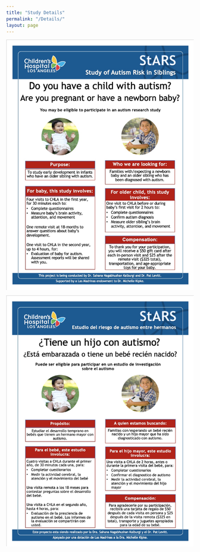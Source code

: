 ```yaml
---
title: "Study Details"
permalink: "/Details/"
layout: page
---
```


<article>
<p align="center">
    <img src="assets/images/StARS_EnglishFlyer.jpg"
         alt="StARS Logo" align="middle"/>
</p>

<p align="center">
    <img src="assets/images/StARS_SpanishFlyer.jpg"
         alt="StARS Logo" align="middle"/>
</p>
</article>
